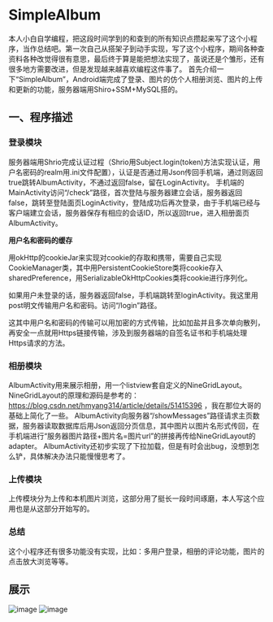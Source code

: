 # SimpleAlbum
本人小白自学编程，把这段时间学到的和查到的所有知识点攒起来写了这个小程序，当作总结吧。第一次自己从搭架子到动手实现，写了这个小程序，期间各种查资料各种改觉得很有意思，最后终于算是能把想法实现了，虽说还是个雏形，还有很多地方需要改进，但是发现越来越喜欢编程这件事了。
首先介绍一下“SimpleAlbum”，Android端完成了登录、图片的仿个人相册浏览、图片的上传和更新的功能，服务器端用Shiro+SSM+MySQL搭的。

## 一、程序描述
### 登录模块
  服务器端用Shrio完成认证过程（Shrio用Subject.login(token)方法实现认证，用户名密码的realm用.ini文件配置），认证是否通过用Json传回手机端，通过则返回true跳转AlbumActivity，不通过返回false，留在LoginActivity。
 手机端的MainActivity访问“/check”路径，首次登陆与服务器建立会话，服务器返回false，跳转至登陆面页LoginActivity，登陆成功后再次登录，由于手机端已经与客户端建立会话，服务器保存有相应的会话ID，所以返回true，进入相册面页AlbumActivity。
 
 **用户名和密码的缓存**
 
 用okHttp的cookieJar来实现对cookie的存取和携带，需要自己实现CookieManager类，其中用PersistentCookieStore类将cookie存入sharedPreference，用SerializableOkHttpCookies类将cookie进行序列化。
 
 如果用户未登录的话，服务器返回false，手机端跳转至loginActivity。我这里用post明文传输用户名和密码。访问“/login”路径。
 
 这其中用户名和密码的传输可以用加密的方式传输，比如加盐并且多次单向散列，再安全一点就用Https链接传输，涉及到服务器端的自签名证书和手机端处理Https请求的方法。
### 相册模块
AlbumActivity用来展示相册，用一个listview套自定义的NineGridLayout。NineGridLayout的原理和源码是参考的：https://blog.csdn.net/hmyang314/article/details/51415396 ，我在那位大哥的基础上简化了一些。
AlbumActivity向服务器“/showMessages”路径请求主页数据，服务器读取数据库后用Json返回分页信息，其中图片以图片名形式传回，在手机端进行“服务器图片路径+图片名=图片url”的拼接再传给NineGridLayout的adapter。
AlbumActivity还初步实现了下拉加载，但是有时会出bug，没想到怎么铲，具体解决办法只能慢慢思考了。
### 上传模块
上传模块分为上传和本机图片浏览，这部分用了挺长一段时间琢磨，本人写这个应用也是从这部分开始写的。

### 总结
这个小程序还有很多功能没有实现，比如：多用户登录，相册的评论功能，图片的点击放大浏览等等。

## 展示

![image](https://github.com/dennis0818/SimpleAlbum/blob/master/other/LoginOperation2.gif) ![image](https://github.com/dennis0818/SimpleAlbum/blob/master/other/UploadOperation2.gif)


